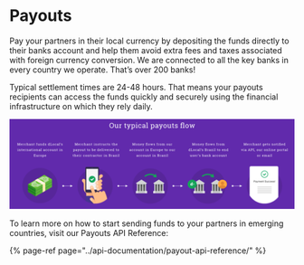 # Payouts

Pay your partners in their local currency by depositing the funds directly to their banks account and help them avoid extra fees and taxes associated with foreign currency conversion. We are connected to all the key banks in every country we operate. That’s over 200 banks!

Typical settlement times are 24-48 hours. That means your payouts recipients can access the funds quickly and securely using the financial infrastructure on which they rely daily.

![](../.gitbook/assets/image%20%2819%29.png)

To learn more on how to start sending funds to your partners in emerging countries, visit our Payouts API Reference:

{% page-ref page="../api-documentation/payout-api-reference/" %}






